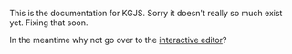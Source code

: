 This is the documentation for KGJS. Sorry it doesn't really so much exist yet. Fixing that soon.

In the meantime why not go over to the [interactive editor](author.html)?

